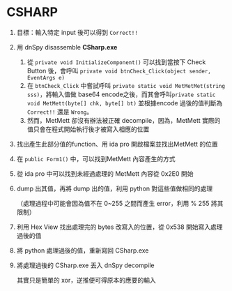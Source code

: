 # CSHARP

1. 目標：輸入特定 input 後可以得到 `Correct!!`

2. 用 dnSpy disassemble **CSharp.exe**

   1. 從 `private void InitializeComponent()` 可以找到當按下 Check Button 後，會呼叫 `private void btnCheck_Click(object sender, EventArgs e)`
   2. 在 `btnCheck_Click` 中嘗試呼叫 `private static void MetMetMet(string sss)`，將輸入值做 base64 encode之後，而其會呼叫`private static void MetMett(byte[] chk, byte[] bt)` 並根據encode 過後的值判斷為 `Correct!!` 還是 `Wrong`。
   3. 然而，MetMett 卻沒有辦法被正確 decompile，因為，MetMett 實際的值只會在程式開始執行後才被寫入相應的位置

3.  找出產生此部分值的function、用 ida pro 開啟檔案並找出MetMett 的位置

   1. 在 `public Form1()` 中，可以找到MetMett 內容產生的方式

   2. 從 ida pro 中可以找到未經過處理的 MetMett 內容從 0x2E0 開始

   3. dump 出其值，再將 dump 出的值，利用 python 對這些值做相同的處理

      （處理過程中可能會因為值不在 0~255 之間而產生 error，利用 % 255 將其限制）

   4. 利用 Hex View 找出處理完的 bytes 改寫入的位置，從 0x538 開始寫入處理過後的值

   5. 將 python 處理過後的值，重新寫回 CSharp.exe

4. 將處理過後的 CSharp.exe 丟入 dnSpy decompile

   其實只是簡單的 xor，逆推便可得原本的應要的輸入